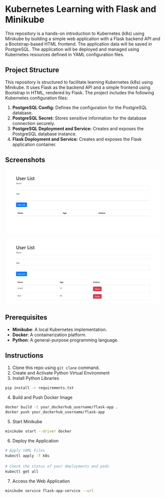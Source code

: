 # Kubernetes Learning with Flask and Minikube

This repository is a hands-on introduction to Kubernetes (k8s) using Minikube by building a simple web application with a Flask backend API and a Bootstrap-based HTML frontend. The application data will be saved in PostgreSQL. The application will be deployed and managed using Kubernetes resources defined in YAML configuration files.

## Project Structure
This repository is structured to facilitate learning Kubernetes (k8s) using Minikube. It uses Flask as the backend API and a simple frontend using Bootstrap in HTML, rendered by Flask. The project includes the following Kubernetes configuration files:

1. **PostgreSQL Config:** Defines the configuration for the PostgreSQL database.
2. **PostgreSQL Secret:** Stores sensitive information for the database connection securely.
3. **PostgreSQL Deployment and Service:** Creates and exposes the PostgreSQL database instance.
4. **Flask Deployment and Service:** Creates and exposes the Flask application container.

## Screenshots
<p align="center">
  <img src="img/no-value.png" width="500">
<p>

<p align="center">
  <img src="img/with-value.png" width="500">
<p>

## Prerequisites
- **Minikube**: A local Kubernetes implementation.
- **Docker**: A containerization platform.
- **Python**: A general-purpose programming language.

## Instructions
1. Clone this repo using `git clone` command.
2. Create and Activate Python Virtual Environment
3. Install Python Libraries

```bash
pip install -r requirements.txt
```

4. Build and Push Docker Image
```bash
docker build -t your_dockerhub_username/flask-app .
docker push your_dockerhub_username/flask-app
```

5. Start Minikube
```bash
minikube start --driver docker
```

6. Deploy the Application
```bash
# Apply YAML Files
kubectl apply -f k8s

# Check the status of your deployments and pods
kubectl get all
```

7. Access the Web Application
```bash
minikube service flask-app-service --url
```
